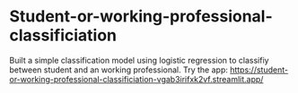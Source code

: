# Student-or-working-professional-classificiation
Built a simple classification model using logistic regression to classifiy between student and an working professional.
Try the app: https://student-or-working-professional-classificiation-vgab3irifxk2vf.streamlit.app/
